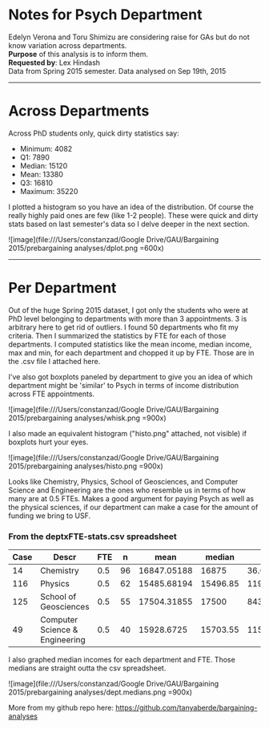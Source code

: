 # Notes for Psych Department
Edelyn Verona and Toru Shimizu are considering raise for GAs but do not know variation across departments.   
**Purpose** of this analysis is to inform them.  
**Requested by**: Lex Hindash  
Data from Spring 2015 semester. Data analysed on Sep 19th, 2015  

---
# Across Departments
Across PhD students only, quick dirty statistics say:

- Minimum: 4082
- Q1: 7890
- Median: 15120
- Mean: 13380
- Q3: 16810
- Maximum: 35220

I plotted a histogram so you have an idea of the distribution. Of course the really highly paid ones are few (like 1-2 people). These were quick and dirty stats based on last semester's data so I delve deeper in the next section.

![image](file:///Users/constanzad/Google Drive/GAU/Bargaining 2015/prebargaining analyses/dplot.png =600x)


---
# Per Department
Out of the huge Spring 2015 dataset, I got only the students who were at PhD level belonging to departments with more than 3 appointments. 3 is arbitrary here to get rid of outliers. I found 50 departments who fit my criteria. Then I summarized the statistics by FTE for each of those departments. I computed statistics like the mean income, median income, max and min, for each department and chopped it up by FTE. Those are in the .csv file I attached here. 

I've also got boxplots paneled by department to give you an idea of which department might be 'similar' to Psych in terms of income distribution across FTE appointments. 

![image](file:///Users/constanzad/Google Drive/GAU/Bargaining 2015/prebargaining analyses/whisk.png =900x)

I also made an equivalent histogram ("histo.png" attached, not visible) if boxplots hurt your eyes. 

![image](file:///Users/constanzad/Google Drive/GAU/Bargaining 2015/prebargaining analyses/histo.png =900x)

Looks like Chemistry, Physics, School of Geosciences, and Computer Science and Engineering are the ones who resemble us in terms of how many are at 0.5 FTEs. Makes a good argument for paying Psych as well as the physical sciences, if our department can make a case for the amount of funding we bring to USF.

### From the deptxFTE-stats.csv spreadsheet

Case | Descr | FTE | n  | mean | median | sd | max | min
---  | ---   | --- | ---| ---  |  ---   | ---| --- | ---
14   | Chemistry | 0.5 | 96 | 16847.05188 | 16875 | 36.09721133 | 16875 | 16787.91
116  | Physics   | 0.5 | 62 | 15485.68194 | 15496.85 | 119.3377117 | 15866.76 | 14810.05
125  | School of Geosciences | 0.5 | 55 | 17504.31855 | 17500 | 843.4812651 | 20962.5 | 14700.1
49   | Computer Science & Engineering | 0.5 |40 | 15928.6725 | 15703.55 | 1154.35355 | 20724.6 | 14999.98

I also graphed median incomes for each department and FTE. Those medians are straight outta the csv spreadsheet.

![image](file:///Users/constanzad/Google Drive/GAU/Bargaining 2015/prebargaining analyses/dept.medians.png =900x)

More from my github repo here: https://github.com/tanyaberde/bargaining-analyses

